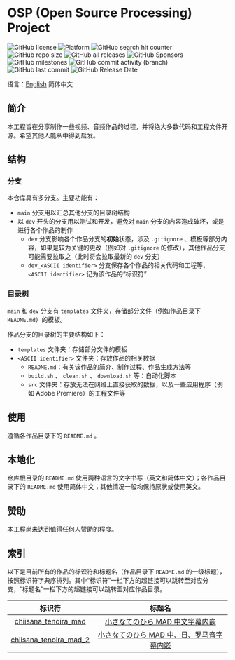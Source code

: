 # OSP (Open Source Processing) Project

![GitHub license](https://img.shields.io/github/license/LittleYe233/PersonalCreation?style=flat-square) ![Platform](https://img.shields.io/badge/platform-Windows%20|%20Linux%20|%20OS%20X-lightgrey?style=flat-square) ![GitHub search hit counter](https://img.shields.io/github/search/LittleYe233/PersonalCreation/main?style=flat-square&label=main%20hit%20counter&color=blueviolet) ![GitHub repo size](https://img.shields.io/github/repo-size/LittleYe233/PersonalCreation?style=flat-square&color=pink) ![GitHub all releases](https://img.shields.io/github/downloads/LittleYe233/PersonalCreation/total?style=flat-square) ![GitHub Sponsors](https://img.shields.io/github/sponsors/LittleYe233?style=flat-square) ![GitHub milestones](https://img.shields.io/github/milestones/all/LittleYe233/PersonalCreation?style=flat-square&color=red) ![GitHub commit activity (branch)](https://img.shields.io/github/commit-activity/w/LittleYe233/PersonalCreation/main?color=darkgreen&label=main%20commit%20activity&style=flat-square) ![GitHub last commit](https://img.shields.io/github/last-commit/LittleYe233/PersonalCreation?style=flat-square) ![GitHub Release Date](https://img.shields.io/github/release-date/LittleYe233/PersonalCreation?style=flat-square)

语言：[English](https://github.com/LittleYe233/PersonalCreation) 简体中文

## 简介

本工程旨在分享制作一些视频、音频作品的过程，并将绝大多数代码和工程文件开源。希望其他人能从中得到启发。

## 结构

### 分支

本仓库具有多分支。主要功能有：

- `main` 分支用以汇总其他分支的目录树结构
- 以 `dev` 开头的分支用以测试和开发，避免对 `main` 分支的内容造成破坏，或是进行各个作品的制作
  - `dev` 分支影响各个作品分支的**初始**状态，涉及 `.gitignore` 、模板等部分内容，如果是较为关键的更改（例如对 `.gitignore` 的修改），其他作品分支可能需要拉取之（此时将会拉取最新的 `dev` 分支）
  - `dev_<ASCII identifier>` 分支保存各个作品的相关代码和工程等， `<ASCII identifier>` 记为该作品的“标识符”

### 目录树

`main` 和 `dev` 分支有 `templates` 文件夹，存储部分文件（例如作品目录下 `README.md`）的模板。

作品分支的目录树的主要结构如下：

- `templates` 文件夹：存储部分文件的模板
- `<ASCII identifier>` 文件夹：存放作品的相关数据
  - `README.md`：有关该作品的简介、制作过程、作品生成方法等
  - `build.sh` 、 `clean.sh` 、 `download.sh` 等：自动化脚本
  - `src` 文件夹：存放无法在网络上直接获取的数据，以及一些应用程序（例如 Adobe Premiere）的工程文件等

## 使用

遵循各作品目录下的 `README.md` 。

## 本地化

仓库根目录的 `README.md` 使用两种语言的文字书写（英文和简体中文）；各作品目录下的 `README.md` 使用简体中文；其他情况一般均保持原状或使用英文。

## 赞助

本工程尚未达到值得任何人赞助的程度。

## 索引

以下是目前所有的作品的标识符和标题名（作品目录下 `README.md` 的一级标题），按照标识符字典序排列。其中“标识符”一栏下方的超链接可以跳转至对应分支，“标题名”一栏下方的超链接可以跳转至对应作品目录。

| 标识符 | 标题名 |
| :-: | :-: |
| [chiisana_tenoira_mad](https://github.com/LittleYe233/PersonalCreation/tree/dev_chiisana_tenohira_mad) | [小さなてのひら MAD 中文字幕内嵌](https://github.com/LittleYe233/PersonalCreation/tree/dev_chiisana_tenohira_mad/chiisana_tenohira_mad) |
| [chiisana_tenoira_mad_2](https://github.com/LittleYe233/PersonalCreation/tree/dev_chiisana_tenohira_mad_2) | [小さなてのひら MAD 中、日、罗马音字幕内嵌](https://github.com/LittleYe233/PersonalCreation/tree/dev_chiisana_tenohira_mad_2/chiisana_tenohira_mad_2) |